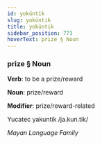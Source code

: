 ```yaml
---
id: yoküntik
slug: yoküntik
title: yoküntik
sidebar_position: 773
hoverText: prize § Noun
---
```


### prize § Noun

**Verb**: to be a prize/reward

**Noun**: prize/reward

**Modifier**: prize/reward-related

Yucatec yakuntik /ja.kun.tik/

*Mayan Language Family*